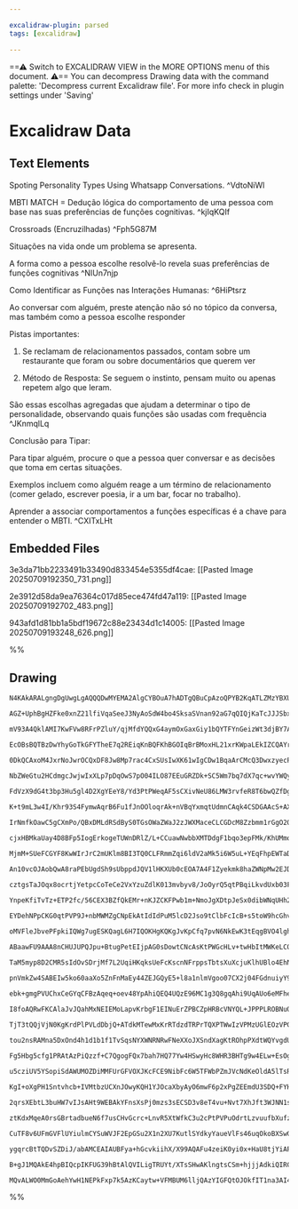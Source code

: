 ```yaml
---

excalidraw-plugin: parsed
tags: [excalidraw]

---
```

==⚠  Switch to EXCALIDRAW VIEW in the MORE OPTIONS menu of this document. ⚠== You can decompress Drawing data with the command palette: 'Decompress current Excalidraw file'. For more info check in plugin settings under 'Saving'


# Excalidraw Data

## Text Elements
Spoting Personality Types Using Whatsapp Conversations. ^VdtoNiWl



MBTI MATCH = Dedução lógica do comportamento de uma pessoa com base nas suas preferências de funções cognitivas. ^kjIqKQIf

Crossroads (Encruzilhadas) ^Fph5G87M

Situações na vida onde um problema se apresenta.

A forma como a pessoa escolhe resolvê-lo revela suas preferências de funções cognitivas ^NIUn7njp

Como Identificar as Funções nas Interações Humanas:  ^6HiPtsrz

Ao conversar com alguém, preste atenção não só no tópico da conversa, mas também como a pessoa escolhe responder

Pistas importantes: 

1. Se reclamam de relacionamentos passados, contam sobre um restaurante que foram ou sobre documentários que querem ver

2. Método de Resposta: Se seguem o instinto, pensam muito ou apenas repetem algo que leram.

São essas escolhas agregadas que ajudam a determinar o tipo de personalidade, observando quais funções são usadas com frequência ^JKnmqlLq

Conclusão para Tipar: 

Para tipar alguém, procure o que a pessoa quer conversar e as decisões que toma em certas situações. 

Exemplos incluem como alguém reage a um término de relacionamento (comer gelado, escrever poesia, ir a um bar, focar no trabalho). 

Aprender a associar comportamentos a funções específicas é a chave para entender o MBTI. ^CXITxLHt

## Embedded Files
3e3da71bb2233491b33490d833454e5355df4cae: [[Pasted Image 20250709192350_731.png]]

2e3912d58da9ea76364c017d85ece474fd47a119: [[Pasted Image 20250709192702_483.png]]

943afd1d81bb1a5bdf19672c88e23434d1c14005: [[Pasted Image 20250709193248_626.png]]

%%
## Drawing
```compressed-json
N4KAkARALgngDgUwgLgAQQQDwMYEMA2AlgCYBOuA7hADTgQBuCpAzoQPYB2KqATLZMzYBXUtiRoIACyhQ4zZAHoFAc0JRJQgEYA6bGwC2CgF7N6hbEcK4OCtptbErHALRY8RMpWdx8Q1TdIEfARcZgRmBShcZQUebQBGOIAWGjoghH0EDihmbgBtcDBQMBKIEm4IADViKDYAOUIAdXxUkshYRAqoLChW0sxuZwA2AE4AVm0hpPj4oZ4xoYAGBYAO

AGZ+UphBgHZFke0xnZ21lfiVqaSeeJ3NyAoSdW4bo4SksaSVnan92aG7qQIQjKaTcJJJSbxEYneJjWY7K6nAHWZTBbiLAHMKCkNgAawQAGE2Pg2KQKgBieIIKlUvqQTS4bC45Q4oQcYhEklkiTY6zMOC4QLZOkQABmhHw+AAyrA0RJBB4RVicfjGo9JNw+IUBNi8QgZTA5egFeUAayQRxwrk0PEAWwBdg1NsbYsMdqICzhHAAJLEa2oPIAXQBovI

mV93A4QklAMI7KwFVw8RFrPZluY/qjMfdYQQxG4aymOxGaxGiy1bQYTFYnGeizWt3djBY7A4dU4YmeHx2KwWyzdlcIzAAIuluvm0KKCGEAZphOyAKLBTLZf1BgFCODEXDj547MbXV1JRbxRbrAFEDi4yPR/AXthMvPcKf4Gfu7qYXoSKVwNhQOPKKgAAK1acAQTqoAAKvA4SoAAqqwHCAY0kg7swuBwHAqBEhwzbof+nDMNoKaUJBPQVD+f4AcBo

EcOBsBQTBzDwYhyGoTkGFYTheE7q2REiqKnBQFKhBGOIqBrBMoxHL21xrKWpaLEkIZCQAYrg+gSs6qBjACH5QAAgkQyhcBIwSir0ALNv+7hGcCpnoLUcAino2S4HGTARmgWZ3u6pLAnGBBkZ+FG/v+SE0SwYFEAx0GIMxCHUShaGcdhnA8QRHD8ciQi1AASuEoniS+b6VpeCAABJAiCX6oPE2jzIUAC+mzFKU5QSLiABW3oAI4ANIAIreqKIodOJ

0DkQCAxoM4JxrNoJwrOCQxDF8Jw8Mp7rac4CxSUsIwXK61wIgCDw1BqaArCMcQ3DwxzyecPBrJtAKSNVoI2tM2i9usSSHYeowrCsyJIUaA6lMqeqcqSFI0tSSCzoyzKphyxKwzy5BZQKQqWe64qSgaRoQCa+aYrqqrqpq5MqvqsoTaTKbCBaVrPHaDpOnWEOQJ6m6+muwb42GCBeagPmxvGM3oLgPBM2yxDppmt6YggT5oHM0JrIsxYg021attww

NbZWeGtu2HCdmgcJwjwIxXLp7pDqOwS7pO04ILO87EEuGRZDk+SC5Wm7bq7dX7qc+wvYWQyNmVcbXt5yvuiSj4TqgJUe++5ESAAOhwecALIAEKQd6qAFwZkEEhVqAALyoKOxBCAA5wAx2wqD4AAz6oeCoMQHd6Pov6kFEK61P3CCoEI+i4Hn8WCLgqBD6gDJhGLoSoMwQib3AgSikwABXFtWMxxBT6KbLNwAr7BegmWohD0KExFmqR2foHnhcl2X

FdVzX9dG4t3bp3Hu5gl4D2XgYEeY8/Yd3PtPWeqAF5sCXivNeU86LMW3rvfeR8T6bwQZfDgN875sAfv+Z+2V8ZCREmJTUKxtANj+CMEYUw5LQgdpWQS2R1KaXwNpLhpR9J2RMhUcyeMTZMBsgQURDloD2hckJdylpSCi3Fn5UgAU6L4GCrVCAX8ODF1LuXSu1c64NzzMAju3de4QMHtA0ksDsjwKnjPJeKC0EGFXqETBm8cHMT3ggA+pBj6OkIRf

K+t9mL3w4I/Khr93S4FymwAqrB6Fu1fJnOOloqrAk+nVBqYxmqtUdmnCAqk4CSDGAAcS+AXMaMEuhTXdFLZwiR9jaCUgiBE8k1jTBGLabagweD3UOEkY4PZRgNhWNcf47pzpPDQKWIYCRJLxDWOcSSJZ9xvQ+rVBsDVI6HXkmMaEFx+mg1ROJbmJMKaEnRtydAlIEa0iRkyXm7IYZPOgFjfkgo/YCQlNKemFRGY0z1GqC61Mcz3KJgzYkpp3Tmkk

IrNmfkOawC5gCXmPo/QBxDMLdRSdByS0TGsOWaZWaJ2zJWXMaceCLCGDcM8Zzbmm1rGgO2QypEtk4ObS2dVEgzHWWMW5Tsxxq3Tu7T28sfbjwFhuLcO4pUvEPEpTa9YKylEvAnMWJKdUPnxGnDOekP4QAJDiDMOJcB+lQAACgXBbUgQhLD4FQtuZgABKEiFA9EVEtWwa1qC7WOuda6iUHrQg+pUtkOh4lbaLRjnCC4a0ey22WLGqAfCtLcCEe0Ho

cjxHBMkaUay4D8BFp5IogErkogeTUWnDRlZ/L+CCuawNwbbXMTDdgF1bqo3epFMk/KhUMmoGxEIbJOqPJ5Jqs8IpJTChtUgB1dA/UVhQBuBVDgIwxBdX0GsAu2AABSMBFiigoHURpnQJCEFnsoRGrTBgzCSKspSJZwS21mWK3WlYdo3HqmtG6YrBn9J4H+0oizLq8GBocJYHSxhfGA8cPZ+TaqjIWt8M4Z59wTOZVMK54MIX4m+V0P5ONAXvJRl7

MjmM+SUeFCGYF8KwWIrJrC2mUKlm8BI3TQ0CLFRmmZqi6ldV2aMk5i6W5uL+YEqFhpEWTaDWrrJRIXAKRhPyzRTS3ydLVZpw2SWCDYqrL605XVeYkHIAcrbB2cSiQphDDhJcx2I5JUmple6Occrlx+0Ve6YOKrDP7nVVcY8L0LzxxvLSw1qdnxebpVEKAQh/QQEQOyACQLgiiwgGsBAaxtw7HiJoTQmH+mDM0PJf6ixiDrH6R8BAYxJJjGIKKJIe

An10vcOJAobQwA8raPEbUgdSh9sUbppdJQV1lHKXUb0cEOA7A4F1Zyekmk8haZWNpMw2EJDA3MV0zLYSxy2IbBazKeCrS1rMtasIRhnSpssm6XShgrLFQsCLD33TvXQ5qK7TCjhjDORsh66xrMQBRMRzj0NHlw1eV10oDIPmozo45CjAKmP4xY6C+U7GlT3O4zB7VOpaasbx0J5FImdPiYxZJrF0mcWsjxQF7hRLlOxdU+fKWkOxiUoVmJ5tkMDN

cztgsTaJOqx8ocrtjYetpcCoTeCe2VxYzuZdlK013mvbyv8/JoOyrQ5qtPBqiLkvdUxb03F41CWslmpCt+NQO9SHMToqgMw25UCcAQTPeeOJNDLiXuvDCgQwhuW0IYgy6dSRIKHh3DxVpUF53CHod1U9Q/EnoIfZwJJUCBEYPgIPO9mB++Cfg8JZ9IkkOiXnWJ8TQi+v9Y7lLuAXcb3dyQJe3u3H6GQf7wPW8p4h/CH7XAEf84cCj4JUgseDDx+Q

YnpeKfiTvTz+ETP2fc/56CEX3BZfQkEMr+nKJZCKFPwb1m+NmoJgXDtpJeSx0dibWNqUHh2aNK5qtvbwyxl5ESJFOWrZL/l0DWu6HWiop5BzlbpAK2oFLouaiJC3m3m7h7l3vGIgn3nYAPsHkEmHlEOPnnFPjHl4voPPp4qgMvmnmvgqFnjnh3NvoXlvMXn3vvmEqfJPMftXqfnEpQhfkkikmkkVLbqVDOrkvsguo1CUC1MumUhUEMBVIQEBDkKQ

EYDehNPpCKG0qtPVP9J+nbMWMZgCNpEkAtIdIdPuM5lcD2Jso9tClbFcIcB+s5toW9hcGhvOmgPMERjcnxmjhAC8vDCKMjjRvLH4byNjJjqWpAATCCgJmxpTkllxk9rxjDviOTsaPjlpizBmOii2pitpCbkzl6HJmgOuApuGFARLNzomEMPzjTkLgICLjaEcM9BsieOyuZjLtrBDrZors8NdEymtGymrs7AgKHFrpWD5ouH5quPrqUEFkbqFibl+

oMVFleJbvePFpkiIQWg7ugESKQagL6H7IQOKHgKQKgJvKpCfq7pvN6NkEwK3tEqgBVO4lghIG/H6h2nPkcefNkKceAhcVcTcRvMxPcd0OQG3q8bPO8egJfkIZ4bcm/jmgInmt/lWugP/mZqPBWhiQomtmAcog2sSpzhALATok3vsT8ccf8WcYKJccxNcVwbcWCQ8ZCc8dCdYKEB8fwaOuksVIlqIZVOITaIulIaUoOOUkpHBKKKpLiLgAABpwCqQ

ABaawFU9AAA8nCHUJUPQJpu+BtugPetEIjpAG0sDowtCNcAsKtPWGcHLv+twHbItMWKeLCOCNdOsKdvcMkbbBCJtDMmBgiB8INpAL9h4bwN9J8PsMWFMI5jHC/pAFDj4akQ8lyORgxpEUEcjJ8mjBmfRhEbjNlrEcTOCmmUTjCokXqOkSTJkVTn4KJjkTaBJo6AznVK6EUXzPiqUaNtEezhsY7GptLDsHUYLipiTE0VGQiGWDHB0dLs8P9D0Z0X0

TaM5myp8D2CMR5sIdOvSDrjMf7L2UqiHKqksUeFcKscnNFrppsTbtsXuXcjuKlhUBlo4EhNlkphUDwAVoMjwMQEhtuCMCEN8IWB1ieDsHVmMAgGIBMkkKKMQBMkmFCEqD1vkNqANncANiNrWjiM5JNuKTIZKRUCev1BwPoL1PgAADK9RqHNIhTTSDB3Y/RfDAxIbLSzLFZGEFh7BMIvB/A4bQhhkQDQbcAIhxBnJ2xfBaxvpfD5qAh/bLJeFJJgy

pnVmkZw4SABEIw5ko60aaXo5ZnFnMaEy44ZEJGQyE5+l8a1nlmVgoo07CX2j04FGdnuiyY9kBh9ligDm3lDnVHqYrBjnNn6qkn0qGxzJ2zzK8o1gOSGHy6xWrkdmfB3ZObbka6eZ27a6+a+yzHHmBaG5nkHjLGXmrRrF6oNEQApz3nSpZWVgaESAGQOK4TVj0krwEDKBCAACX+g1ALBWIQ+3QJCICHAICzAXcYsHcUAXccA5g8CXiLVLAuAfVs8J

ebk+gmgPVUChxCeGYqCFBzAqeq+oev48YpAhiQEQ4UQzE96MC1g3Q8gqAhi9UqAUo6eMFhes8veCCgQhejoYE48QayCoQ6EA8zAfV4BveggmggQGBoeUQIg91CAecvUU60eYYXuQgW8dgsNA82AM8fsAAh1okDajVPGTYEL3s2IYnEOXF1bUJAggmkr+FiLgGgG9YPp1RkF7qgHGFiHGLUH1RluhL3voEIGoB3MIJcRlqEHnIEIgN0L3h1R3GTZ3

I8foAQRwFKCAlaJvJQahMxNEIEMoLapvKrbgF1EINuErZPBCZpHRBcVNYQL+JPPPLROBNuOfH1XYGEKQM/OyCrTvEOJwW3swCAqlqbTEt4qGAgKjWwbgI3uak1VAotehBce1fgJ1T1ULfDYNVkG3B3KNR3ONZNROjNXNf3AtTxCtZvGPJtb3nHpcQvntUvodSvu9fyN3udRPpdazTdcPE4kjY9c9doK9e9dgJ9RpBwb9ZJgDXAoEiDbakGhDcolD

TjT3tQQjVjN0KgKrdPlPVLdDbjQ+ATdkMTewMxKrRTdzdTRPrTQXPTWwIzVPMzUGlEOzVPGEFzb3h3HzeFILQvllFPWLRLZjdLVkJvPLWMdzcrbvWjcEGGJrdrR3LrcxPrZvEbQgCbZ6nA0PpbdbU3efHbYFI7ROs7a4gvlFDop3l7V7vYEwP7ZAqje5MxMQqHeHaDZvCvDHXHQQgJLQgibwEiWpB/qiV/lnJ+HiVifLjIpWsAdWgSZWOAcSZUZo

tou2nsRAMna5DxOnd4h1d1b1f1TvSqsNYXWNRNRwFNeXXoJXSndXagKtROhpPXdtWQYvgdUdR3adefN3XnL3ddbzQPaPEPWgCPWPWvhPRpFPT9Tvv9XRIDQvRmEveDSnWPNjTDRvfDcktveTWjfvT/VjUfVPHjafVAOfaTWjdfVTUwDTaPQ/QzRQ6/azR/ZzVOj/bzVlP/WwELVkCLY4+LRPFLRhBA8xFA4rZcZnYHVPAgxpEgzrck2g23e6hgyy

Fg5Hbg5cfg1PRAtAzPiQzzf+C7QgogFQx7bah7HQ77Yw4HSwyHc8WHR3BHTg9w4ELw+EsOgIWOgKXVUKXOgUvVJIWANIdNrIRIASAqd6JBJgFRRVFEdAEaZNAxc+mubdO8C9AiCYcDE/vJdpAiIwtrJsvJBYWxRDqJVbDMD9FcLMOMF8PMNMPJRGQUlrLcimeiL4QZf4fDG8t5rmajpy+Ef8sZdjqZXERTkiupQgJWZ4TZWZXWRZZAA5WJk5fkdi

u5cziUV5YSopiSdAWUMOZDiMMFUrGFVOXJKcFCE9NibFc6W5TFWbPZmJVcNdKeOldA5lTsRAFMd7IeazvMYVSFsVReR8IMuVYOWVEaproKbsfojhBPaliAjjEvJBM7YKGEz3YKEvEc/SQY9nZgfjbDdM03eQRTbXulK1RcUPpXo6MwM8arbUEgtzWICE2tawEgdEqPYYguJgBkD4EDXGPG02z8bm73oEKaU3TPBOl1fs1Y67RwDPfE4pi4g6kPEw

KgI+oXgPH1Sntvhcb+IVMtbzUCXnJOwyKQH1YJOcaXbyAyO6mwF6p2xPgZEEmdU3SDQ+FYHo8E84rUIbfc+EMnvyDBQALd0nMRdVN3YCoSMDA3kAUEPGvsdzGLeiJL2XvyaNxu+CPOwfJupukDpv+OZtkM4yTNZ1GN7wn2FubO7WLy4N6Op30lVuTw1t1to0NtL4N3SL+JO5PHhCPt5zdu9skg3UWy+BDs7WZ2GNr7jtLyTtQDTv20UMLuthLsTz

2qrsXEbtL3buHW7vIJsAHt9WEBAkYFnsXsPj0mzs3sECSD3v8eT4vu+Nvt7XhJft3WJNN1sPPHhCIDYCgfgLgeQfQdTxJvwdDVOdIc/yoev4CPjqMpZoomCLonyOYkloAHSK4kpf4lKJuQqPhulDkkaOxsdhYeJtEcps4wEccBAREfZtAmSd5sUcFtTxFs0f7UU32MVsUEMnMdDisdTzscUGccttbw8cu72eCfDzCedODsN3DsNejshCPoTu97yc

ztKdxMqeA0rsGBrtadbueN6f7usCHvGcrc+LnvR5XtWfkC3u2cPtPVPuOdrtLzvuufbXufz2ecgk+cgdgeoAQdoLBc4dhdZARflxRefN8mCMTF/MimFJAsgtFBgvoDYBrB1Bo9zAqmalXDeh5QwCVA1KNCDQjD0CKPCKIsmmPqaHX4TCwjXTFaljdjxDgjcVWwA5KT9jnBspTCOlQZ+n1gNSlhlg9grDlgzCMvw82kJBi8S9WG34QbeHstplhEY7

CuTF8v6UFmGVFlUYiulmCYSuWVJF2EpGSu2X1n2XU7KutlSYdkyYaueVlFs46uqOkoBXSwGTGv5eNFSohn08rTWsGxcrTBB/8qOtXTfCMobJXZuvjHRtesHm5VHlasFWnmBthbvD/TCUW5+URtbG1Weus0pZpZvlZYmVfkSB364AIXxB1YlaaDxC4BjCaBtZQgxw8DYDAwIDPQmFJDEDxDYAs+uh86YhoWlEYVhnYVtDeXjb4WhX4DNTgCByQ6YQ

ygqrcBtTQDvSZDiJ/abAMCEAIAUBFya+hGcvkiihX/X99AQAFu4zeiK0yi0x+HaU8tjYiAP+K2n96Xn/a+/JGU9eH/UgF/wyCqQccYrcykbzv6f8/Yj/DIM/0hTWVCgMAkAXAKf5wo5WdlSAPf3QEZA8o1vEKoNlQGgD9AmpVVozhQG4Dsg8A/QKpBEb8IkuVA2ATQMVr0C40gjeLswLQGsCMgeiKRmlwP7UCoAtA9fqPAMggC2AFAd6Lany4kC8

B+gJ1MQAkE4hpBIQcpIKFUG39hBtAlQVILigTRUYt/XTsSHwAKlngtsCSm+hjjjAdkiQIRCTHGySgAAmtwGZQ7BDg/FcYJ9kZ4H8jAbAAwJvybAEAp06IQ4PdB7BJApsOAlgSIMVoEDtMYmCAEYIP4sgSAV+REqkK0TEAZQCAefg4LSHEAC4T9BAE6lwAB4o2vzD0NkLRwzYi4xIcpKQGUAMh7UJ0Pqm0N4A3A+qiwQ4DGndAFROqheH5E0JaHPQ

MQvALWO0MmGoAehYwH1NEPkFxp7k5AzKCaytw+VFMBUM6lljQAzYIGFQtOJOkfIT1na3AI4QCASbiRzhfkXKOVDOEuoEACwuwF1Bgo5ApQdEOAMUPPhlCDhu5A/oyEoQIBIIAQloLsMNK3pjQ6QbAJlBcipYG2Bgn3lVUjYetHyoYAwG9WCDQjg+hfR8oXixAGQsRjAYEcSEtxL9gW/AMUBKHCCb8moIAJqEAA==
```
%%